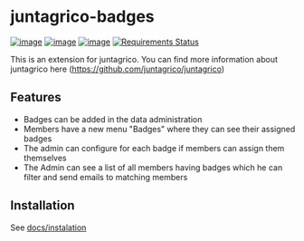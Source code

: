 # juntagrico-badges

[![image](https://github.com/juntagrico/juntagrico-badges/actions/workflows/juntagrico-ci.yml/badge.svg?branch=main&event=push)](https://github.com/juntagrico/juntagrico-badges/actions/workflows/juntagrico-ci.yml)
[![image](https://img.shields.io/github/last-commit/juntagrico/juntagrico-badges.svg)](https://github.com/juntagrico/juntagrico-badges)
[![image](https://img.shields.io/github/commit-activity/y/juntagrico/juntagrico-badges)](https://github.com/juntagrico/juntagrico-badges)
[![Requirements Status](https://requires.io/github/juntagrico/juntagrico-badges/requirements.svg?branch=main)](https://requires.io/github/juntagrico/juntagrico-badges/requirements/?branch=main)

This is an extension for juntagrico. You can find more information about juntagrico here
(https://github.com/juntagrico/juntagrico)

## Features

* Badges can be added in the data administration
* Members have a new menu "Badges" where they can see their assigned badges
* The admin can configure for each badge if members can assign them themselves
* The Admin can see a list of all members having badges which he can filter and send emails to matching members

## Installation

See [docs/instalation](https://github.com/juntagrico/juntagrico-badges/blob/main/juntagrico_badges/docs/instalation.rst)

